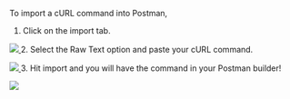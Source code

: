 To import a cURL command into Postman,

1. Click on the import tab.

[![](https://www.getpostman.com/img/v2/docs/importing_curl/importing_curl_1.png)
][0]
2. 
Select the Raw Text option and paste your cURL command.

[![](https://www.getpostman.com/img/v2/docs/importing_curl/importing_curl_2.png)
][1]
3. 
Hit import and you will have the command in your Postman builder!

[![](https://www.getpostman.com/img/v2/docs/importing_curl/importing_curl_3.png)
][2]


[0]: https://www.getpostman.com/img/v2/docs/importing_curl/importing_curl_1.png
[1]: https://www.getpostman.com/img/v2/docs/importing_curl/importing_curl_2.png
[2]: https://www.getpostman.com/img/v2/docs/importing_curl/importing_curl_3.png